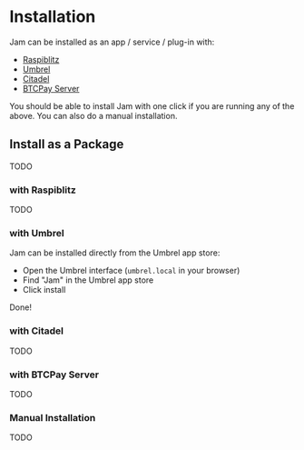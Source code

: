 # Installation

Jam can be installed as an app / service / plug-in with:

- [Raspiblitz](https://github.com/rootzoll/raspiblitz)
- [Umbrel](https://umbrel.com/)
- [Citadel](https://github.com/runcitadel)
- [BTCPay Server](https://btcpayserver.org/)

You should be able to install Jam with one click if you are running any of the
above. You can also do a manual installation.

## Install as a Package

TODO

### with Raspiblitz

TODO

### with Umbrel

Jam can be installed directly from the Umbrel app store:

- Open the Umbrel interface (`umbrel.local` in your browser)
- Find "Jam" in the Umbrel app store
- Click install

Done!

### with Citadel

TODO

### with BTCPay Server

TODO

### Manual Installation

TODO
